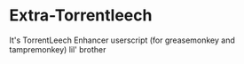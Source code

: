 Extra-Torrentleech
==================

It's TorrentLeech Enhancer userscript (for greasemonkey and tampremonkey) lil' brother
